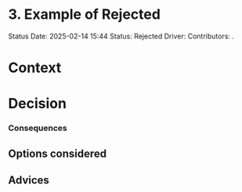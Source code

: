 # 3. Example of Rejected

Status Date: 2025-02-14 15:44
Status: Rejected
Driver: <Your Name>
Contributors: .


# Context 

# Decision

### Consequences

## Options considered

## Advices
